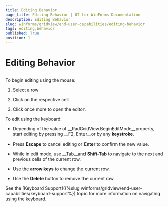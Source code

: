 ```yaml
---
title: Editing Behavior
page_title: Editing Behavior | UI for WinForms Documentation
description: Editing Behavior
slug: winforms/gridview/end-user-capabilities/editing-behavior
tags: editing,behavior
published: True
position: 1
---
```


# Editing Behavior



## 

To begin editing using the mouse:

1. Select a row

1. Click on the respective cell 

1. Click once more to open the editor. 

To edit using the keyboard:

* Depending of the value of __RadGridView.BeginEditMode__property,
            start editing by pressing __F2, Enter__or by any __keystroke__.

* Press __Escape__ to cancel editing or __Enter__ to confirm the new value.

* While in edit mode, use __Tab__and __Shift-Tab__ to navigate to the next and previous cells of the current row. 

* Use the __arrow keys__ to change the current row.

* Use the __Delete__ button to remove the current row.

See the [Keyboard Support]({%slug winforms/gridview/end-user-capabilities/keyboard-support%}) topic for more information on navigating using the keyboard.

